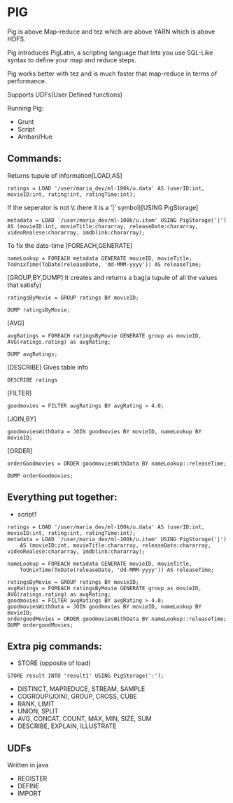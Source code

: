 # PIG

Pig is above Map-reduce and tez which are above YARN which is above HDFS.

Pig introduces PigLatin, a scripting language that lets you use SQL-Like syntax to define your map and reduce steps. 

Pig works better with tez and is much faster that map-reduce in terms of performance. 

Supports UDFs(User Defined functions)

Running Pig:
- Grunt
- Script
- Ambari/Hue

## Commands:
Returns tupule of information[LOAD,AS]    
```
ratings = LOAD '/user/maria_dev/ml-100k/u.data' AS (userID:int, movieID:int, rating:int, ratingTime:int);
```
If the seperator is not \t (here it is a '|' symbol)[USING PigStorage]
```
metadata = LOAD '/user/maria_dev/ml-100k/u.item' USING PigStorage('|') AS (movieID:int, movieTitle:chararray, releaseDate:chararray, videoRealese:chararray, imdblink:chararray);
```
To fix the date-time [FOREACH,GENERATE]
```
nameLookup = FOREACH metadata GENERATE movieID, movieTitle, ToUnixTime(ToDate(releaseDate, 'dd-MMM-yyyy')) AS releaseTime;
```
[GROUP,BY,DUMP]
It creates and returns a bag(a tupule of all the values that satisfy)
```
ratingsByMovie = GROUP ratings BY movieID;

DUMP ratingsByMovie;
```
[AVG]
```
avgRatings = FOREACH ratingsByMovie GENERATE group as movieID, AVG(ratings.rating) as avgRating;

DUMP avgRatings;
```
[DESCRIBE]
Gives table info
```
DESCRIBE ratings
```
[FILTER]
```
goodmovies = FILTER avgRatings BY avgRating > 4.0;
```
[JOIN,BY]
```
goodmoviesWithData = JOIN goodmovies BY movieID, nameLookup BY movieID;
```
[ORDER]
```
orderGoodmovies = ORDER goodmoviesWithData BY nameLookup::releaseTime;

DUMP orderGoodmovies;
```

## Everything put together:
- script1
```
ratings = LOAD '/user/maria_dev/ml-100k/u.data' AS (userID:int, movieID:int, rating:int, ratingTime:int);
metadata = LOAD '/user/maria_dev/ml-100k/u.item' USING PigStorage('|')
	AS (movieID:int, movieTitle:chararray, releaseDate:chararray, videoRealese:chararray, imdblink:chararray);
   
nameLookup = FOREACH metadata GENERATE movieID, movieTitle,
	ToUnixTime(ToDate(releaseDate, 'dd-MMM-yyyy')) AS releaseTime;
   
ratingsByMovie = GROUP ratings BY movieID;
avgRatings = FOREACH ratingsByMovie GENERATE group as movieID, AVG(ratings.rating) as avgRating;
goodmovies = FILTER avgRatings BY avgRating > 4.0;
goodmoviesWithData = JOIN goodmovies BY movieID, nameLookup BY movieID;
ordergoodMovies = ORDER goodmoviesWithData BY nameLookup::releaseTime;
DUMP ordergoodMovies;
```

## Extra pig commands:

- STORE (opposite of load)
```
STORE result INTO 'result1' USING PigStorage(':'); 
```
- DISTINCT, MAPREDUCE, STREAM, SAMPLE
- COGROUP(JOIN), GROUP, CROSS, CUBE
- RANK, LIMIT
- UNION, SPLIT
- AVG, CONCAT, COUNT, MAX, MIN, SIZE, SUM
- DESCRIBE, EXPLAIN, ILLUSTRATE

## UDFs
Written in java
- REGISTER
- DEFINE
- IMPORT
